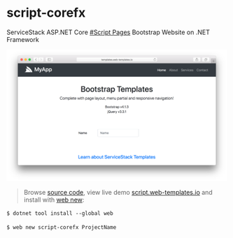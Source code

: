 # script-corefx

ServiceStack ASP.NET Core [#Script Pages](https://sharpscript.net/docs/sharp-pages) Bootstrap Website on .NET Framework

[![](https://raw.githubusercontent.com/ServiceStack/Assets/master/csharp-templates/script.png)](http://sharp.web-templates.io/)

> Browse [source code](https://github.com/NetFrameworkCoreTemplates/script-corefx), view live demo [script.web-templates.io](http://script.web-templates.io) and install with [web new](https://docs.servicestack.net/web-new):

    $ dotnet tool install --global web

    $ web new script-corefx ProjectName
